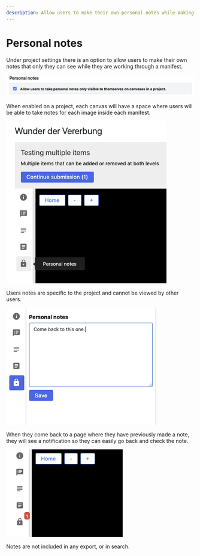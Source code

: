 ```yaml
---
description: Allow users to make their own personal notes while making contributions.
---
```


# Personal notes

Under project settings there is an option to allow users to make their own notes that only they can see while they are working through a manifest.

![](</public/assets/Screenshot 2021-05-18 at 13.52.38.png>)

When enabled on a project, each canvas will have a space where users will be able to take notes for each image inside each manifest.

![Personal notes are available in the sidebar](</public/assets/Screenshot 2021-05-18 at 13.54.16.png>)

Users notes are specific to the project and cannot be viewed by other users.

![](</public/assets/Screenshot 2021-05-18 at 13.55.10.png>)

When they come back to a page where they have previously made a note, they will see a notification so they can easily go back and check the note.

![](</public/assets/Screenshot 2021-05-18 at 13.55.59.png>)

Notes are not included in any export, or in search.
